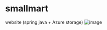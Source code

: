 # smallmart
website (spring java + Azure storage)
![image](https://user-images.githubusercontent.com/58872563/76682562-5b50c880-6627-11ea-974a-be2fc7a1c02e.png)
